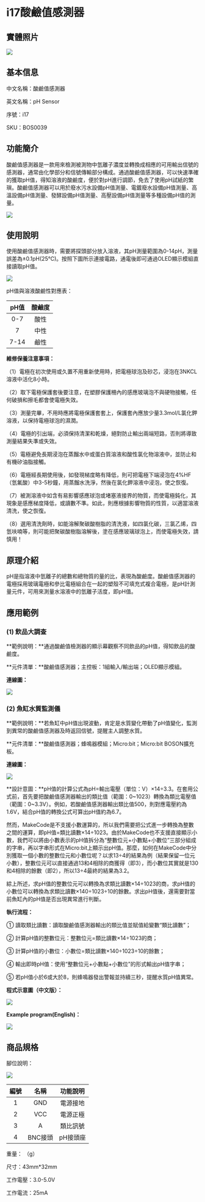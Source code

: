 # i17酸鹼值感測器

## 實體照片

![](../.gitbook/assets/pH_sensor/pH_sensor.jpg)

## 基本信息

中文名稱：酸鹼值感測器

英文名稱：pH Sensor

序號：i17

SKU：BOS0039

## 功能簡介

酸鹼值感測器是一款用來檢測被測物中氫離子濃度並轉換成相應的可用輸出信號的感測器，通常由化學部分和信號傳輸部分構成。通過酸鹼值感測器，可以快速準確的獲取pH值，得知溶液的酸鹼度，便於對pH進行調節，免去了使用pH試紙的繁瑣。酸鹼值感測器可以用於廢水污水設備pH值測量、電鍍廢水設備pH值測量、高溫設備pH值測量、發酵設備pH值測量、高壓設備pH值測量等多種設備pH值的測量。

![](../.gitbook/assets/pH_sensor/pH_sensor_intro.png)

## 使用說明

使用酸鹼值感測器時，需要將探頭部分放入溶液，其pH測量範圍為0-14pH，測量誤差為±0.1pH\(25℃\)。按照下圖所示連接電路，通電後即可通過OLED顯示模組直接讀取pH值。

![](../.gitbook/assets/pH_sensor/pH_sensor_ui1.png)

pH值與溶液酸鹼性對應表：

| **pH值** | **酸鹼度** | 
| :---: | :---: | 
| 0-7 | 酸性 | 
| 7 | 中性 | 
| 7-14 | 鹼性 | 

**維修保養注意事項：**

（1）電極在初次使用或久置不用重新使用時，把電極球泡及砂芯，浸泡在3NKCL溶液中活化8小時。

（2）取下電極保護套後要注意，在塑膠保護柵內的感應玻璃泡不與硬物接觸，任何破損和擦毛都會使電極失效。

（3）測量完畢，不用時應將電極保護套套上，保護套內應放少量3.3mol/L氯化鉀溶液，以保持電極球泡的濕潤。

（4）電極的引出端，必須保持清潔和乾燥，絕對防止輸出兩端短路，否則將導致測量結果失準或失效。

（5）電極避免長期浸泡在蒸餾水中或蛋白質溶液和酸性氯化物溶液中，並防止和有機矽油脂接觸。

（6）電極經長期使用後，如發現梯度略有降低，則可把電極下端浸泡在4%HF（氫氟酸）中3-5秒鐘，用蒸餾水洗淨，然後在氯化鉀溶液中浸泡，使之恢復。

（7）被測溶液中如含有易影響感應球泡或堵塞液接界的物質，而使電極鈍化，其現象是感應梯度降低，或讀數不準。如此，則應根據影響物質的性質，以適當溶液清洗，使之恢復。

（8）選用清洗劑時，如能溶解聚碳酸樹脂的清洗液，如四氯化碳，三氯乙烯，四氫呋喃等，則可能把聚碳酸樹脂溶解後，塗在感應玻璃球泡上，而使電極失效，請慎用！

## 原理介紹

pH是指溶液中氫離子的總數和總物質的量的比，表現為酸鹼度。酸鹼值感測器的電極採用玻璃電極和參比電極組合在一起的塑殼不可填充式複合電極，是pH計測量元件，可用來測量水溶液中的氫離子活度，即pH值。

## 應用範例

### \(1\) 飲品大調查

**範例說明：**通過酸鹼值檢測器的顯示幕觀察不同飲品的pH值，得知飲品的酸鹼度。

**元件清單：**酸鹼值感測器；主控板：1組輸入/輸出端；OLED顯示模組。

**連線圖：**

![](../.gitbook/assets/pH_sensor/pH_sensor_example1.png)

### \(2\) 魚缸水質監測儀

**範例說明：**若魚缸中pH值出現波動，肯定是水質變化帶動了pH值變化，監測到異常的酸鹼值感測器及時返回信號，提醒主人調整水質。

**元件清單：**酸鹼值感測器；蜂鳴器模組；Micro:bit；Micro:bit BOSON擴充板。

**連線圖：**

![](../.gitbook/assets/pH_sensor/pH_sensor_example2.png)

**設計意圖：**pH值的計算公式為pH=輸出電壓（單位：V）×14÷3.3。在套用公式前，首先要把酸鹼值感測器輸出的類比值（範圍：0~1023）轉換為類比電壓值（範圍：0~3.3V）。例如，若酸鹼值感測器輸出類比值500，則對應電壓約為1.6V，結合pH值的轉換公式可算出pH值約為6.7。

然而，MakeCode是不支援小數運算的，所以我們需要把公式進一步轉換為整數之間的運算，即pH值=類比讀數×14÷1023。由於MakeCode也不支援直接顯示小數，我們可以將由小數表示的pH值拆分為“整數位元+小數點+小數位”三部分組成的字串，再以字串形式在Micro:bit上顯示出pH值。那麼，如何在MakeCode中分別獲取一個小數的整數位元和小數位呢？以求13÷4的結果為例（結果保留一位元小數），整數位元可以直接通過13和4相除的商獲得（即3），而小數位其實就是130和4相除的餘數（即2），所以13÷4最終的結果為3.2。

綜上所述，求pH值的整數位元可以轉換為求類比讀數×14÷1023的商，求pH值的小數位可以轉換為求類比讀數×140÷1023÷10的餘數。求出pH值後，還需要對當前魚缸內的pH值是否出現異常進行判斷。

**執行流程：**

① 讀取類比讀數：讀取酸鹼值感測器輸出的類比值並賦值給變數“類比讀數”；

② 計算pH值的整數位元：整數位元=類比讀數×14÷1023的商；

③ 計算pH值的小數位：小數位=類比讀數×140÷1023÷10的餘數；

④ 輸出即時pH值：使用“整數位元+小數點+小數位”的形式輸出pH值字串；

⑤ 若pH值小於6或大於8，則蜂鳴器發出警報並持續三秒，提醒水質pH值異常。

**程式示意圖（中文版）：**

![](../.gitbook/assets/pH_sensor/pH_sensor_prg_ch_tw.png)

**Example program(English)：**

![](../.gitbook/assets/pH_sensor/pH_sensor_prg_en.png)

## 商品規格

腳位說明：

![](../.gitbook/assets/pH_sensor/pH_sensor_spec.png)

| **編號** | **名稱** | **功能說明** |
| :---: | :---: | :---: |
| 1 | GND | 電源接地 |
| 2 | VCC | 電源正極 |
| 3 | A | 類比訊號 |
| 4 | BNC接頭 | pH接頭座 |

重量： （g）

尺寸：43mm\*32mm

工作電壓：3.0-5.0V

工作電流：25mA

